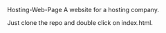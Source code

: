 Hosting-Web-Page
A website for a hosting company.

Just clone the repo and double click on index.html.